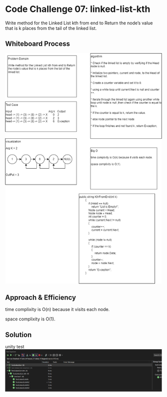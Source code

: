 # Code Challenge 07: linked-list-kth
Write method for the Linked List kth from end to Return the node’s value that is k places from the tail of the linked list.


## Whiteboard Process
![Whiteboard for linked-list-kth](Asserts/cc7.png)

## Approach & Efficiency
time complixity is O(n) because it visits each node.

space complixity is O(1).

## Solution
unity test
![Whiteboard for linked-list-kth](Asserts/testkth.png)


